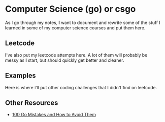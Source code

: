 # Computer Science (go) or csgo

As I go through my notes, I want to document and rewrite some of the stuff I learned in some of my computer science courses and put them here.

## Leetcode

I've also put my leetcode attempts here. A lot of them will probably be messy as I start, but should quickly get better and cleaner.

## Examples

Here is where I'll put other coding challenges that I didn't find on leetcode.

## Other Resources

- [100 Go Mistakes and How to Avoid Them](https://100go.co/)